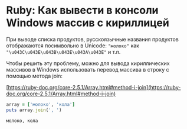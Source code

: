 # Ruby: Как вывести в консоли Windows массив с кириллицей


При выводе списка продуктов, русскоязычные названия продуктов отображаются посимвольно в Unicode: `"молоко"` как `"\u043C\u043E\u043B\u043E\u043A\u043E"` и т.п.

Чтобы решить эту проблему, можно для вывода кириллических массивов в Windows использовать перевод массива в строку с помощью метода join:

[https://ruby-doc.org/core-2.5.1/Array.html#method-i-join](https://ruby-doc.org/core-2.5.1/Array.html#method-i-join)

```ruby
array = ['молоко', 'кола']
puts array.join(', ')

молоко, кола
```
